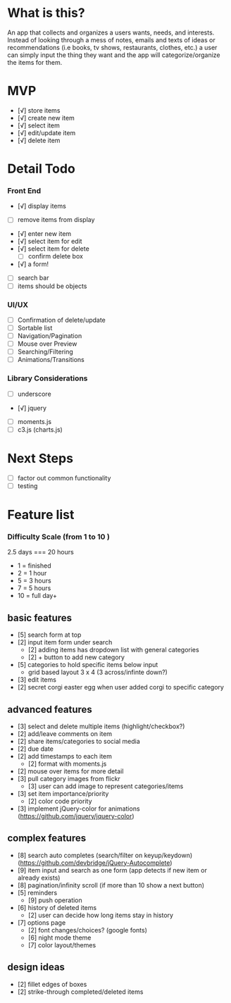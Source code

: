 # What is this?
An app that collects and organizes a users wants, needs, and interests. Instead of looking through a mess of notes, emails and texts of ideas or recommendations (i.e books, tv shows, restaurants, clothes, etc.) a user can simply input the thing they want and the app will categorize/organize the items for them.

# MVP
- [√] store items
- [√] create new item
- [√] select item
- [√] edit/update item
- [√] delete item

# Detail Todo
### Front End
- [√] display items
- [ ] remove items from display
- [√] enter new item
- [√] select item for edit
- [√] select item for delete
  - [ ] confirm delete box
- [√] a form!
- [ ] search bar
- [ ] items should be objects

### UI/UX
- [ ] Confirmation of delete/update
- [ ] Sortable list
- [ ] Navigation/Pagination
- [ ] Mouse over Preview
- [ ] Searching/Filtering
- [ ] Animations/Transitions

### Library Considerations
- [ ] underscore
- [√] jquery
- [ ] moments.js
- [ ] c3.js (charts.js)

# Next Steps
- [ ] factor out common functionality
- [ ] testing

# Feature list
### Difficulty Scale (from 1 to 10 )
 2.5 days === 20 hours
- 1 = finished 
- 2 = 1 hour
- 5 = 3 hours
- 7 = 5 hours
- 10 = full day+

## basic features
- [5] search form at top
- [2] input item form under search
  - [2] adding items has dropdown list with general categories
  - [2] + button to add new category
- [5] categories to hold specific items below input
  - grid based layout 3 x 4 (3 across/infinte down?)
- [3] edit items
- [2] secret corgi easter egg when user added corgi to specific category

## advanced features
- [3] select and delete multiple items (highlight/checkbox?)
- [2] add/leave comments on item
- [2] share items/categories to social media
- [2] due date
- [2] add timestamps to each item
  - [2] format with moments.js
- [2] mouse over items for more detail
- [3] pull category images from flickr
  - [3] user can add image to represent categories/items
- [3] set item importance/priority
  - [2] color code priority
- [3] implement jQuery-color for animations (https://github.com/jquery/jquery-color)

## complex features
- [8] search auto completes (search/filter on keyup/keydown) (https://github.com/devbridge/jQuery-Autocomplete)
- [9] item input and search as one form (app detects if new item or already exists)
- [8] pagination/infinity scroll (if more than 10 show a next button)
- [5] reminders 
  - [9] push operation
- [6] history of deleted items
  - [2] user can decide how long items stay in history
- [7] options page
  - [2] font changes/choices? (google fonts)
  - [6] night mode theme
  - [7] color layout/themes

 ## design ideas
- [2] fillet edges of boxes
- [2] strike-through completed/deleted items